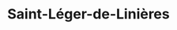 ---
title: Saint-Léger-de-Linières
url: /saint-leger-de-linieres/
latitude: 47.465
longitude: -0.668
---